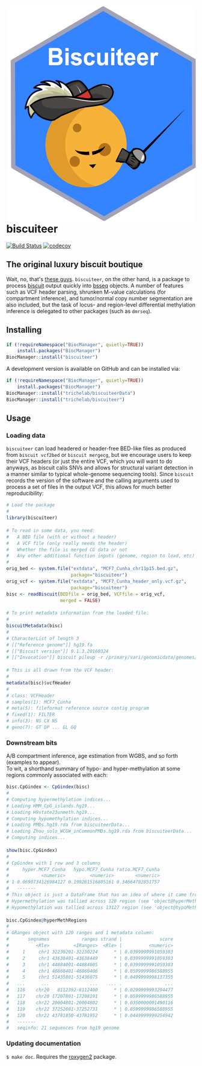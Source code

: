 # <img src="man/figures/biscuiteer_logo.png" align="right">

# biscuiteer

[![Build Status](https://travis-ci.org/ttriche/biscuiteer.png?branch=master)](https://travis-ci.org/ttriche/biscuiteer)  [![codecov](https://codecov.io/gh/ttriche/biscuiteer/branch/master/graph/badge.svg)](https://codecov.io/gh/ttriche/biscuiteer)

## The original luxury biscuit boutique

Wait, no, that's [these guys](https://www.biscuiteers.com/). ```biscuiteer```, on the other hand, is a package to process [biscuit](https://github.com/zwdzwd/biscuit) output quickly into [bsseq](https://bioconductor.org/packages/bsseq) objects. A number of features such as VCF header parsing, shrunken M-value calculations (for compartment inference), and tumor/normal copy number segmentation are also included, but the task of locus- and region-level differential methylation inference is delegated to other packages (such as ```dmrseq```).

## Installing

```R
if (!requireNamespace("BiocManager", quietly=TRUE))
    install.packages("BiocManager")
BiocManager::install("biscuiteer")
```

A development version is available on GitHub and can be installed via:
```R
if (!requireNamespace("BiocManager", quietly=TRUE))
    install.packages("BiocManager")
BiocManager::install("trichelab/biscuiteerData")
BiocManager::install("trichelab/biscuiteer")
```

## Usage

### Loading data 

```biscuiteer``` can load headered or header-free BED-like files as produced from ```biscuit vcf2bed``` or ```biscuit mergecg```, but we encourage users to keep their VCF headers (or just the entire VCF, which you will want to do anyways, as biscuit calls SNVs and allows for structural variant detection in a manner similar to typical whole-genome sequencing tools).  Since ```biscuit``` records the version of the software and the calling arguments used to process a set of files in the output VCF, this allows for much better reproducibility:

```R
# Load the package
#
library(biscuiteer)

# To read in some data, you need:
#   A BED file (with or without a header)
#   A VCF file (only really needs the header)
#   Whether the file is merged CG data or not
#   Any other additional function inputs (genome, region to load, etc)
#
orig_bed <- system.file("extdata", "MCF7_Cunha_chr11p15.bed.gz",
                        package="biscuiteer")
orig_vcf <- system.file("extdata", "MCF7_Cunha_header_only.vcf.gz",
                        package="biscuiteer")
bisc <- readBiscuit(BEDfile = orig_bed, VCFfile = orig_vcf,
                    merged = FALSE)

# To print metadata information from the loaded file:
#
biscuitMetadata(bisc)
#
# CharacterList of length 3
# [["Reference genome"]] hg19.fa
# [["Biscuit version"]] 0.1.3.20160324
# [["Invocation"]] biscuit pileup -r /primary/vari/genomicdata/genomes/hg19/hg1...

# This is all drawn from the VCF header:
#
metadata(bisc)$vcfHeader
#
# class: VCFHeader 
# samples(1): MCF7_Cunha
# meta(5): fileformat reference source contig program
# fixed(1): FILTER
# info(3): NS CX N5
# geno(7): GT DP ... GL GQ
```

### Downstream bits 

A/B compartment inference, age estimation from WGBS,  and so forth (examples to appear).    
To wit, a shorthand summary of hypo- and hyper-methylation at some regions commonly associated with each:

```R
bisc.CpGindex <- CpGindex(bisc)
#
# Computing hypermethylation indices...
# Loading HMM_CpG_islands.hg19...
# Loading H9state23unmeth.hg19...
# Computing hypomethylation indices...
# Loading PMDs.hg19.rda from biscuiteerData...
# Loading Zhou_solo_WCGW_inCommonPMDs.hg19.rda from biscuiteerData...
# Computing indices...

show(bisc.CpGindex)
#
# CpGindex with 1 row and 3 columns
#     hyper.MCF7_Cunha   hypo.MCF7_Cunha ratio.MCF7_Cunha
#            <numeric>         <numeric>        <numeric>
# 1 0.0690734126984127 0.199261516805161 0.34664702851757
#   -------
# This object is just a DataFrame that has an idea of where it came from:
# Hypermethylation was tallied across 120 region (see 'object@hyperMethRegions'). 
# Hypomethylation was tallied across 13127 region (see 'object@hypoMethRegions').

bisc.CpGindex@hyperMethRegions
#
# GRanges object with 120 ranges and 1 metadata column:
#       seqnames            ranges strand |              score
#          <Rle>         <IRanges>  <Rle> |          <numeric>
#     1     chr1 32230201-32230224      * | 0.0399999991059303
#     2     chr1 43638401-43638449      * | 0.0399999991059303
#     3     chr1 44884001-44884005      * | 0.0399999991059303
#     4     chr1 46860401-46860406      * | 0.0599999986588955
#     5     chr1 51435801-51436075      * | 0.0499999998137355
#   ...      ...               ...    ... .                ...
#   116    chr20   8112392-8112400      * | 0.0299999993294477
#   117    chr20 17207801-17208191      * | 0.0599999986588955
#   118    chr22 20004801-20004802      * | 0.0350000001490116
#   119    chr22 37252601-37252731      * | 0.0599999986588955
#   120    chr22 43781850-43781952      * | 0.0449999999254942
#   -------
#   seqinfo: 21 sequences from hg19 genome
```

### Updating documentation

`$ make doc`. Requires the [roxygen2](https://github.com/klutometis/roxygen) package.
